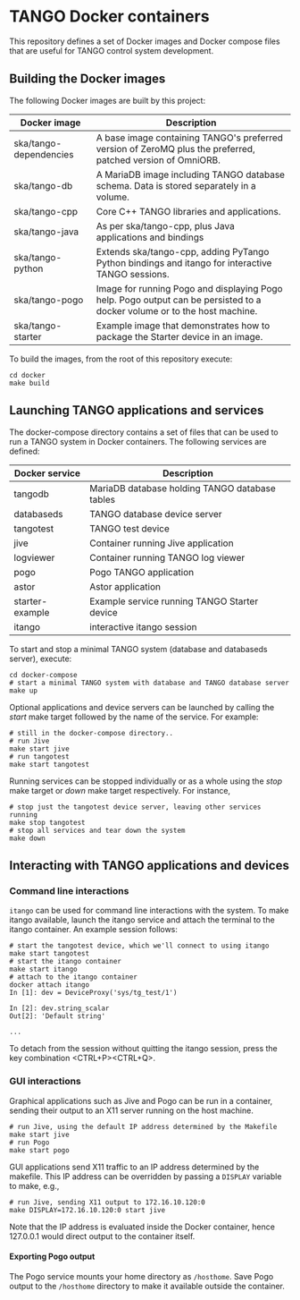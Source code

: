 # TANGO Docker containers

This repository defines a set of Docker images and Docker compose files that 
are useful for TANGO control system development. 

## Building the Docker images
The following Docker images are built by this project:

Docker image           | Description
-----------------------|------------
ska/tango-dependencies | A base image containing TANGO's preferred version of ZeroMQ plus the preferred, patched version of OmniORB.
ska/tango-db           | A MariaDB image including TANGO database schema. Data is stored separately in a volume. 
ska/tango-cpp          | Core C++ TANGO libraries and applications.
ska/tango-java         | As per ska/tango-cpp, plus Java applications and bindings    
ska/tango-python       | Extends ska/tango-cpp, adding PyTango Python bindings and itango for interactive TANGO sessions.
ska/tango-pogo         | Image for running Pogo and displaying Pogo help. Pogo output can be persisted to a docker volume or to the host machine.
ska/tango-starter      | Example image that demonstrates how to package the Starter device in an image.

To build the images, from the root of this repository execute:

    cd docker
    make build
    
## Launching TANGO applications and services
The docker-compose directory contains a set of files that can be used to run a
TANGO system in Docker containers. The following services are defined:

Docker service  | Description
----------------|------------
tangodb         | MariaDB database holding TANGO database tables
databaseds      | TANGO database device server
tangotest       | TANGO test device
jive            | Container running Jive application
logviewer       | Container running TANGO log viewer
pogo            | Pogo TANGO application
astor           | Astor application
starter-example | Example service running TANGO Starter device
itango          | interactive itango session


To start and stop a minimal TANGO system (database and databaseds server),
execute:

    cd docker-compose
    # start a minimal TANGO system with database and TANGO database server
    make up 

Optional applications and device servers can be launched by calling the 
_start_ make target followed by the name of the service. For example:

    # still in the docker-compose directory..
    # run Jive
    make start jive
    # run tangotest
    make start tangotest
    
Running services can be stopped individually or as a whole using the _stop_
make target or _down_ make target respectively. For instance,

    # stop just the tangotest device server, leaving other services running
    make stop tangotest
    # stop all services and tear down the system
    make down

## Interacting with TANGO applications and devices

### Command line interactions
``itango`` can be used for command line interactions with the system. To make
itango available, launch the itango service and attach the terminal to the 
itango container. An example session follows:

    # start the tangotest device, which we'll connect to using itango
    make start tangotest 
    # start the itango container
    make start itango    
    # attach to the itango container
    docker attach itango
    In [1]: dev = DeviceProxy('sys/tg_test/1')

    In [2]: dev.string_scalar
    Out[2]: 'Default string'

    ...
    
To detach from the session without quitting the itango session, press the key
combination <CTRL+P><CTRL+Q>.   
    
### GUI interactions    
Graphical applications such as Jive and Pogo can be run in a container, 
sending their output to an X11 server running on the host machine. 

    # run Jive, using the default IP address determined by the Makefile
    make start jive
    # run Pogo
    make start pogo
    
GUI applications send X11 traffic to an IP address determined by the makefile. 
This IP address can be overridden by passing a ``DISPLAY`` variable to make, 
e.g.,

    # run Jive, sending X11 output to 172.16.10.120:0
    make DISPLAY=172.16.10.120:0 start jive

Note that the IP address is evaluated inside the Docker container, hence
127.0.0.1 would direct output to the container itself.  

#### Exporting Pogo output
The Pogo service mounts your home directory as ``/hosthome``. Save Pogo 
output to the ``/hosthome`` directory to make it available outside the 
container. 